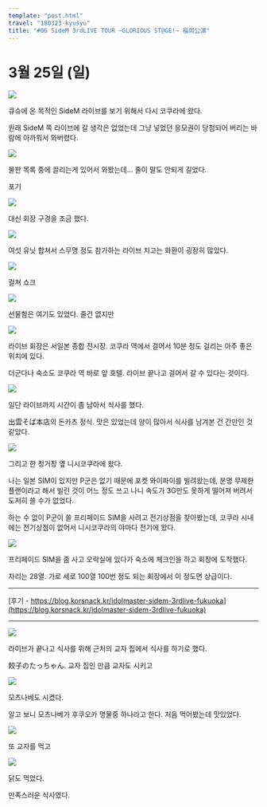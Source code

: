 ```yaml
---
template: "post.html"
travel: "180323-kyusyu"
title: "#06 SideM 3rdLIVE TOUR ~GLORIOUS ST@GE!~ 福岡公演"
---
```


# 3월 25일 (일)

![](/180323-kyusyu/06_01.jpg)

큐슈에 온 목적인 SideM 라이브를 보기 위해서 다시 코쿠라에 왔다.

원래 SideM 쪽 라이브에 갈 생각은 없었는데 그냥 넣었던 응모권이 당첨되어 버리는 바람에 아까워서 와버렸다.

![](/180323-kyusyu/06_02.jpg)

물판 목록 중에 끌리는게 있어서 와봤는데... 줄이 말도 안되게 길었다.

포기

![](/180323-kyusyu/06_03.jpg)

대신 회장 구경을 조금 했다.

![](/180323-kyusyu/06_04.jpg)

여섯 유닛 합쳐서 스무명 정도 참가하는 라이브 치고는 화환이 굉장히 많았다.

![](/180323-kyusyu/06_05.jpg)

컬쳐 쇼크

![](/180323-kyusyu/06_06.jpg)

선물함은 여기도 있었다. 줄건 없지만

![](/180323-kyusyu/06_07.jpg)

라이브 회장은 서일본 종합 전시장. 코쿠라 역에서 걸어서 10분 정도 걸리는 아주 좋은 위치에 있다.

더군다나 숙소도 코쿠라 역 바로 앞 호텔. 라이브 끝나고 걸어서 갈 수 있다는 것이다.

![](/180323-kyusyu/06_08.jpg)

일단 라이브까지 시간이 좀 남아서 식사를 했다.

出雲そば本店의 돈카츠 정식. 맛은 있었는데 양이 많아서 식사를 남겨본 건 간만인 것 같았다.

![](/180323-kyusyu/06_09.jpg)

그리고 한 정거장 옆 니시코쿠라에 왔다.

나는 일본 SIM이 있지만 P군은 없기 때문에 포켓 와이파이를 빌려왔는데, 분명 무제한 플랜이라고 해서 빌린 것이 어느 정도 쓰고 나니 속도가 3G만도 못하게 떨어져 버려서 도저히 쓸 수가 없었다.

하는 수 없이 P군이 쓸 프리페이드 SIM을 사려고 전기상점을 찾아봤는데, 코쿠라 시내에는 전기상점이 없어서 니시코쿠라의 야마다 전기에 왔다.

![](/180323-kyusyu/06_10.jpg)

프리페이드 SIM을 좀 사고 오락실에 있다가 숙소에 체크인을 하고 회장에 도착했다.

자리는 28열. 가로 세로 100열 100번 정도 되는 회장에서 이 정도면 상급이다.

---

[후기 - https://blog.korsnack.kr/idolmaster-sidem-3rdlive-fukuoka](https://blog.korsnack.kr/idolmaster-sidem-3rdlive-fukuoka)

---

![](/180323-kyusyu/06_11.jpg)

라이브가 끝나고 식사를 위해 근처의 교자 집에서 식사를 하기로 했다.

餃子のたっちゃん. 교자 집인 만큼 교자도 시키고

![](/180323-kyusyu/06_12.jpg)

모츠나베도 시켰다.

알고 보니 모츠나베가 후쿠오카 명물중 하나라고 한다. 처음 먹어봤는데 맛있었다.

![](/180323-kyusyu/06_13.jpg)

또 교자를 먹고

![](/180323-kyusyu/06_14.jpg)

닭도 먹었다.

만족스러운 식사였다.
